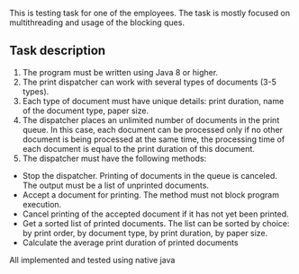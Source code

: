 This is testing task for one of the employees.
The task is mostly focused on multithreading and usage of the blocking ques.

## Task description

1. The program must be written using Java 8 or higher.
2. The print dispatcher can work with several types of documents (3-5 types).
3. Each type of document must have unique details: print duration, name of the document type, paper size.
4. The dispatcher places an unlimited number of documents in the print queue. In this case, each document can be processed only if no other document is being processed at the same time, the processing time of each document is equal to the print duration of this document.
5. The dispatcher must have the following methods:
* Stop the dispatcher. Printing of documents in the queue is canceled. The output must be a list of unprinted documents.
* Accept a document for printing. The method must not block program execution.
* Cancel printing of the accepted document if it has not yet been printed.
* Get a sorted list of printed documents. The list can be sorted by choice: by print order, by document type, by print duration, by paper size.
* Calculate the average print duration of printed documents

All implemented and tested using native java
